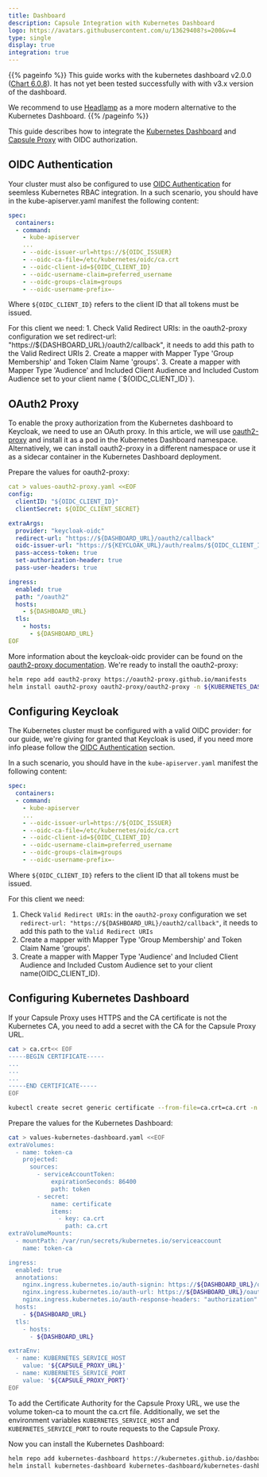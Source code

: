 ```yaml
---
title: Dashboard
description: Capsule Integration with Kubernetes Dashboard
logo: https://avatars.githubusercontent.com/u/13629408?s=200&v=4
type: single
display: true
integration: true
---
```


{{% pageinfo %}}
This guide works with the kubernetes dashboard v2.0.0 ([Chart 6.0.8](https://artifacthub.io/packages/helm/k8s-dashboard/kubernetes-dashboard/6.0.8)). It has not yet been tested successfully with with v3.x  version of the dashboard.

We recommend to use [Headlamp](/ecosystem/integrations/headlamp/) as a more modern alternative to the Kubernetes Dashboard.
{{% /pageinfo %}}

This guide describes how to integrate the [Kubernetes Dashboard](https://kubernetes.io/docs/tasks/access-application-cluster/web-ui-dashboard/) and [Capsule Proxy](/docs/capsule-proxy/) with OIDC authorization. 

## OIDC Authentication

Your cluster must also be configured to use [OIDC Authentication](/docs/guides/authentication/#oidc) for seemless Kubernetes RBAC integration. In a such scenario, you should have in the kube-apiserver.yaml manifest the following content:

```yaml
spec:
  containers:
  - command:
    - kube-apiserver
    ...
    - --oidc-issuer-url=https://${OIDC_ISSUER}
    - --oidc-ca-file=/etc/kubernetes/oidc/ca.crt
    - --oidc-client-id=${OIDC_CLIENT_ID}
    - --oidc-username-claim=preferred_username
    - --oidc-groups-claim=groups
    - --oidc-username-prefix=-
```

Where `${OIDC_CLIENT_ID}` refers to the client ID that all tokens must be issued.

For this client we need: 1. Check Valid Redirect URIs: in the oauth2-proxy configuration we set redirect-url: "https://${DASHBOARD_URL}/oauth2/callback", it needs to add this path to the Valid Redirect URIs 2. Create a mapper with Mapper Type 'Group Membership' and Token Claim Name 'groups'. 3. Create a mapper with Mapper Type 'Audience' and Included Client Audience and Included Custom Audience set to your client name (`${OIDC_CLIENT_ID}`).

## OAuth2 Proxy

To enable the proxy authorization from the Kubernetes dashboard to Keycloak, we need to use an OAuth proxy. In this article, we will use [oauth2-proxy](https://oauth2-proxy.github.io/oauth2-proxy/) and install it as a pod in the Kubernetes Dashboard namespace. Alternatively, we can install oauth2-proxy in a different namespace or use it as a sidecar container in the Kubernetes Dashboard deployment.

Prepare the values for oauth2-proxy:

```yaml
cat > values-oauth2-proxy.yaml <<EOF
config:
  clientID: "${OIDC_CLIENT_ID}"
  clientSecret: ${OIDC_CLIENT_SECRET}

extraArgs:
  provider: "keycloak-oidc"
  redirect-url: "https://${DASHBOARD_URL}/oauth2/callback"
  oidc-issuer-url: "https://${KEYCLOAK_URL}/auth/realms/${OIDC_CLIENT_ID}"
  pass-access-token: true
  set-authorization-header: true
  pass-user-headers: true

ingress:
  enabled: true
  path: "/oauth2"
  hosts:
    - ${DASHBOARD_URL}
  tls:
    - hosts:
      - ${DASHBOARD_URL}
EOF
```


More information about the keycloak-oidc provider can be found on the [oauth2-proxy documentation](https://oauth2-proxy.github.io/oauth2-proxy/docs/configuration/oauth_provider/#keycloak-oidc-auth-provider). We're ready to install the oauth2-proxy:

```bash
helm repo add oauth2-proxy https://oauth2-proxy.github.io/manifests
helm install oauth2-proxy oauth2-proxy/oauth2-proxy -n ${KUBERNETES_DASHBOARD_NAMESPACE} -f values-oauth2-proxy.yaml
```

## Configuring Keycloak

The Kubernetes cluster must be configured with a valid OIDC provider: for our guide, we're giving for granted that Keycloak is used, if you need more info please follow the [OIDC Authentication](/docs/guides/oidc-auth) section.

In a such scenario, you should have in the `kube-apiserver.yaml` manifest the following content:
```yaml
spec:
  containers:
  - command:
    - kube-apiserver
    ...
    - --oidc-issuer-url=https://${OIDC_ISSUER}
    - --oidc-ca-file=/etc/kubernetes/oidc/ca.crt
    - --oidc-client-id=${OIDC_CLIENT_ID}
    - --oidc-username-claim=preferred_username
    - --oidc-groups-claim=groups
    - --oidc-username-prefix=-
```

Where `${OIDC_CLIENT_ID}` refers to the client ID that all tokens must be issued.

For this client we need:
1. Check `Valid Redirect URIs`: in the `oauth2-proxy` configuration we set `redirect-url: "https://${DASHBOARD_URL}/oauth2/callback"`, it needs to add this path to the `Valid Redirect URIs`
2. Create a mapper with Mapper Type 'Group Membership' and Token Claim Name 'groups'.
3. Create a mapper with Mapper Type 'Audience' and Included Client Audience and Included Custom Audience set to your client name(OIDC_CLIENT_ID).

## Configuring Kubernetes Dashboard

If your Capsule Proxy uses HTTPS and the CA certificate is not the Kubernetes CA, you need to add a secret with the CA for the Capsule Proxy URL.

```bash
cat > ca.crt<< EOF
-----BEGIN CERTIFICATE-----
...
...
...
-----END CERTIFICATE-----
EOF

kubectl create secret generic certificate --from-file=ca.crt=ca.crt -n ${KUBERNETES_DASHBOARD_NAMESPACE}
```

Prepare the values for the Kubernetes Dashboard:

```bash
cat > values-kubernetes-dashboard.yaml <<EOF
extraVolumes:
  - name: token-ca
    projected:
      sources:
        - serviceAccountToken:
            expirationSeconds: 86400
            path: token
        - secret:
            name: certificate
            items:
              - key: ca.crt
                path: ca.crt
extraVolumeMounts:
  - mountPath: /var/run/secrets/kubernetes.io/serviceaccount
    name: token-ca

ingress:
  enabled: true
  annotations:
    nginx.ingress.kubernetes.io/auth-signin: https://${DASHBOARD_URL}/oauth2/start?rd=$escaped_request_uri
    nginx.ingress.kubernetes.io/auth-url: https://${DASHBOARD_URL}/oauth2/auth
    nginx.ingress.kubernetes.io/auth-response-headers: "authorization"
  hosts:
    - ${DASHBOARD_URL}
  tls:
    - hosts:
      - ${DASHBOARD_URL}

extraEnv:
  - name: KUBERNETES_SERVICE_HOST
    value: '${CAPSULE_PROXY_URL}'
  - name: KUBERNETES_SERVICE_PORT
    value: '${CAPSULE_PROXY_PORT}'
EOF
```

To add the Certificate Authority for the Capsule Proxy URL, we use the volume token-ca to mount the ca.crt file. Additionally, we set the environment variables `KUBERNETES_SERVICE_HOST` and `KUBERNETES_SERVICE_PORT` to route requests to the Capsule Proxy.

Now you can install the Kubernetes Dashboard:

```bash
helm repo add kubernetes-dashboard https://kubernetes.github.io/dashboard/
helm install kubernetes-dashboard kubernetes-dashboard/kubernetes-dashboard -n ${KUBERNETES_DASHBOARD_NAMESPACE} -f values-kubernetes-dashboard.yaml
```


